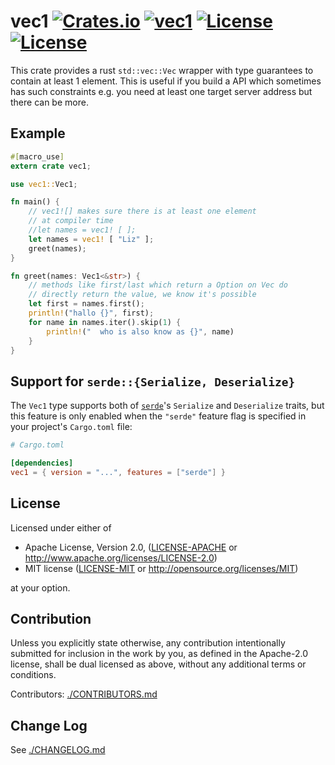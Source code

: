 vec1 [![Crates.io](https://img.shields.io/crates/v/vec1.svg)](https://crates.io/crates/vec1) [![vec1](https://docs.rs/vec1/badge.svg)](https://docs.rs/vec1) [![License](https://img.shields.io/badge/License-MIT-blue.svg)](https://opensource.org/licenses/MIT) [![License](https://img.shields.io/badge/License-Apache%202.0-blue.svg)](https://opensource.org/licenses/Apache-2.0)
=============

This crate provides a rust `std::vec::Vec` wrapper with type
guarantees to contain at least 1 element. This is useful if
you build a API which sometimes has such constraints e.g. you
need at least one target server address but there can be more.

Example
--------

```rust
#[macro_use]
extern crate vec1;

use vec1::Vec1;

fn main() {
    // vec1![] makes sure there is at least one element
    // at compiler time
    //let names = vec1! [ ];
    let names = vec1! [ "Liz" ];
    greet(names);
}

fn greet(names: Vec1<&str>) {
    // methods like first/last which return a Option on Vec do
    // directly return the value, we know it's possible
    let first = names.first();
    println!("hallo {}", first);
    for name in names.iter().skip(1) {
        println!("  who is also know as {}", name)
    }
}

```

Support for `serde::{Serialize, Deserialize}`
-------------

The `Vec1` type supports both of [`serde`](https://serde.rs/)'s `Serialize` and 
`Deserialize` traits, but this feature is only enabled when the `"serde"` feature
flag is specified in your project's `Cargo.toml` file:

```toml
# Cargo.toml

[dependencies]
vec1 = { version = "...", features = ["serde"] }
```

License
--------

Licensed under either of

- Apache License, Version 2.0, ([LICENSE-APACHE](LICENSE-APACHE) or http://www.apache.org/licenses/LICENSE-2.0)
- MIT license ([LICENSE-MIT](LICENSE-MIT) or http://opensource.org/licenses/MIT)

at your option.

Contribution
------------

Unless you explicitly state otherwise, any contribution intentionally submitted
for inclusion in the work by you, as defined in the Apache-2.0 license, shall
be dual licensed as above, without any additional terms or conditions.

Contributors: [./CONTRIBUTORS.md](./CONTRIBUTORS.md)

Change Log
-----------

See [./CHANGELOG.md](./CHANGELOG.md)